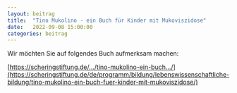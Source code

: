 ```yaml
---
layout: beitrag
title:  "Tino Mukolino - ein Buch für Kinder mit Mukoviszidose"
date:   2022-09-08 15:00:00
categories: beitrag
---
```


Wir möchten Sie auf folgendes Buch aufmerksam machen:

[https://scheringstiftung.de/.../tino-mukolino-ein-buch.../](https://scheringstiftung.de/de/programm/bildung/lebenswissenschaftliche-bildung/tino-mukolino-ein-buch-fuer-kinder-mit-mukoviszidose/)